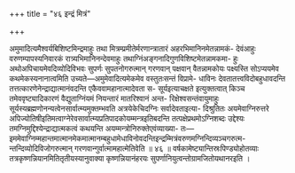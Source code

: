 +++
title = "४६ इन्द्रं मित्रं"

+++

अमुमादित्यमैश्वर्यबिशिष्टमिन्द्रमाहुः तथा मित्रम्प्रमीतेर्मरणान्त्रातारं अहरभिमानिनमेतन्नामकं- देवंआहुः वरुणम्पापस्यनिवारकं रात्र्यभिमानिनन्देवमाहुः तथाग्निंअङ्गनादिगुणविशिष्टमेतन्नामकमा- हुः अथोअपिचायमेवदिव्योदिविभवः सुपर्णः सुपतनोगरुत्मान् गरणवान् पक्षवान् वैतन्नामकोयः पक्ष्यस्ति सोऽप्ययमेव कथमेकस्यनानात्वमिति उच्यते—अमुमेवादित्यमेकमेव वस्तुतःसन्तं विप्रामे- धाविनः देवतातत्त्वविदोबहुधावदन्ति तत्तत्कारणेनेन्द्राद्यात्मानंवदन्ति एकैववामहानात्मादेवता स- सूर्यइत्याचक्षते इत्युक्तत्वात् किञ्च तमेववृष्ट्यादिकारणं वैद्युताग्निंयमं नियन्तारं मातरिश्वानं अन्त- रिक्षेश्वसन्तंवायुमाहुः सूर्यस्यब्रह्मणोनन्यत्वेनसार्वात्म्यमुक्तम्भवति अत्रयेकेचिदग्निः सर्वादेवताइत्या- दिश्रुतितः अयमेवाग्निरुत्तरे अपिज्योतिषीइतिमत्वाग्नेरेवसार्वात्म्यप्रतिपादकोयम्मन्त्रइतिबदन्ति तत्पक्षेप्रथमोऽग्निशब्दः उद्देश्यः तमग्निमुद्दिश्येन्द्राद्यात्मकत्वं कथयन्ति अयम्मन्त्रोनिरुक्तेएवंव्याख्या- तः—इममेवाग्निम्महान्तमात्मानमेकमात्मानम्बहुधामेधाविनोवदन्तिइन्द्रम्मित्रंवरुणमग्निन्दिव्यञ्चगरुत्म- न्तन्दिव्योदिविजोगरुत्मान् गरणवान्गुर्वात्मामहात्मेतिवेति ॥ ४६ ॥ वर्षकामेष्ट्यान्तिस्रःपिण्ड्योहोतव्याः तत्रकृष्णन्नियानमितितृतीयस्यानुवाक्या कृष्णन्नियानंहरयः सुपर्णानियुत्वन्तोग्रामजितोयथानरइति ।